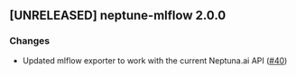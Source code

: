 ## [UNRELEASED] neptune-mlflow 2.0.0

### Changes
- Updated mlflow exporter to work with the current Neptuna.ai API ([#40](https://github.com/neptune-ai/neptune-mlflow/pull/40))
